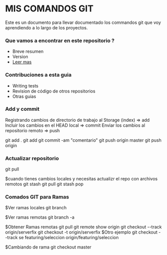 # MIS COMANDOS GIT #

Este es un documento para llevar documentado los commandos git que voy aprendiendo a lo largo de los proyectos.


### Que vamos a encontrar en este repositorio ? ###

* Breve resumen
* Version
* [Leer mas](https://bitbucket.org/tutorials/markdowndemo)


### Contribuciones a esta guia ###

* Writing tests
* Revision de código de otros repositorios
* Otras guias


### Add y commit ### 

Registrando cambios de directorio de trabajo al Storage (index) => add
Incluir los cambios en el HEAD local => commit
Enviar los cambios al repositorio remoto => push

git add .
git add <nombre de archivo>
git commit -am "comentario"
git push origin master
git push origin <nombre del branch>


### Actualizar repositorio ##
git pull

$cuando tienes cambios locales y necesitas actualizr el repo con archivos remotos
git stash
git pull
git stash pop

### Comados GIT para Ramas ###

$Ver ramas locales
git branch

$Ver ramas remotas
git branch -a

$Obtener Ramas remotas
git pull
git remote show origin
git checkout --track origin/serverfix
git checkout -t origin/serverfix
$Otro ejemplo
git checkout --track se featuring/seleccion origin/featuring/seleccion

$Cambiando de rama
git checkout master




